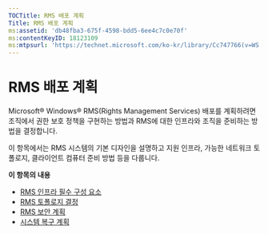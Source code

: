 ```yaml
---
TOCTitle: RMS 배포 계획
Title: RMS 배포 계획
ms:assetid: 'db48fba3-675f-4598-bdd5-6ee4c7c0e70f'
ms:contentKeyID: 18123109
ms:mtpsurl: 'https://technet.microsoft.com/ko-kr/library/Cc747766(v=WS.10)'
---
```


RMS 배포 계획
=============

Microsoft® Windows® RMS(Rights Management Services) 배포를 계획하려면 조직에서 권한 보호 정책을 구현하는 방법과 RMS에 대한 인프라와 조직을 준비하는 방법을 결정합니다.

이 항목에서는 RMS 시스템의 기본 디자인을 설명하고 지원 인프라, 가능한 네트워크 토폴로지, 클라이언트 컴퓨터 준비 방법 등을 다룹니다.

**이 항목의 내용**

-   [RMS 인프라 필수 구성 요소](https://technet.microsoft.com/a132ed26-77e7-4061-9850-8dd246cee2b9)
-   [RMS 토폴로지 결정](https://technet.microsoft.com/bf516f7d-b3a1-4e7f-971f-bfab1db41812)
-   [RMS 보안 계획](https://technet.microsoft.com/eb0fa784-1246-44aa-be31-2c332db7d09c)
-   [시스템 복구 계획](https://technet.microsoft.com/a7779ffd-7a94-4e13-b846-0ffd00608e02)
